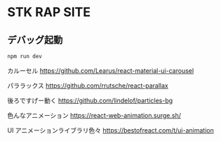 # STK RAP SITE

## デバッグ起動

```sh
npm run dev
```

カルーセル
https://github.com/Learus/react-material-ui-carousel

パララックス
https://github.com/rrutsche/react-parallax

後ろですげー動く
https://github.com/lindelof/particles-bg

色んなアニメーション
https://react-web-animation.surge.sh/

UI アニメーションライブラリ色々
https://bestofreact.com/t/ui-animation
